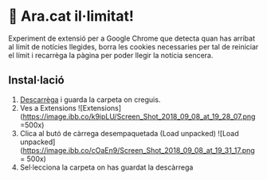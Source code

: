 # 🚀 Ara.cat il·limitat!
Experiment de extensió per a Google Chrome que detecta quan has arribat al límit de notícies llegides, borra les cookies necessaries per tal de reiniciar el límit i recarrèga la pàgina per poder llegir la notícia sencera.

## Instal·lació

1. [Descarrèga](https://github.com/manelgarcia/ara-chrome-extension/archive/master.zip) i guarda la carpeta on creguis.
2. Ves a Extensions
![Extensions](https://image.ibb.co/k9ipLU/Screen_Shot_2018_09_08_at_19_28_07.png =500x)
3. Clica al butó de càrrega desempaquetada (Load unpacked)
![Load unpacked](https://image.ibb.co/cOaEn9/Screen_Shot_2018_09_08_at_19_31_17.png = 500x)
4. Sel·lecciona la carpeta on has guardat la descàrrega

